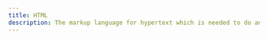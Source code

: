 ```yaml
---
title: HTML
description: The markup language for hypertext which is needed to do anything on the web.-
---
```

